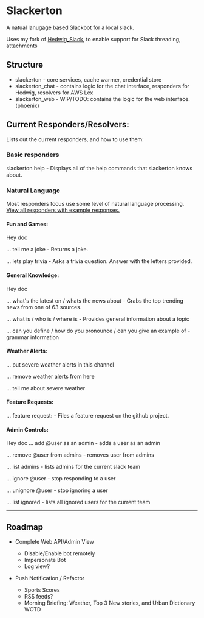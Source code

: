 # Slackerton

A natual lanugage based Slackbot for a local slack.

Uses my fork of [Hedwig_Slack](https://github.com/matthewoden/hedwig_slack), to enable support for Slack threading, attachments

## Structure

- slackerton - core services, cache warmer, credential store
- slackerton_chat - contains logic for the chat interface, responders for Hedwig, resolvers for AWS Lex
- slackerton_web - WIP/TODO: contains the logic for the web interface. (phoenix)

## Current Responders/Resolvers:

Lists out the current responders, and how to use them:

### Basic responders

slackerton help - Displays all of the help commands that slackerton knows about.

### Natural Language

Most responders focus use some level of natural language processing. [View all responders with example responses.](RESPONDERS.md)

#### Fun and Games:

Hey doc

... tell me a joke - Returns a joke.

... lets play trivia - Asks a trivia question. Answer with the letters provided.

#### General Knowledge:

Hey doc

... what's the latest on / whats the news about <topic> - Grabs the top trending news from one of 63 sources.

... what is / who is / where is <thing> - Provides general information about a topic

... can you define / how do you pronounce / can you give an example of <thing> - grammar information

#### Weather Alerts:

... put severe weather alerts in this channel

... remove weather alerts from here

... tell me about severe weather

#### Feature Requests:

... feature request: <request> - Files a feature request on the github project.

#### Admin Controls:

Hey doc
... add @user as an admin - adds a user as an admin

... remove @user from admins - removes user from admins

... list admins - lists admins for the current slack team

... ignore @user - stop responding to a user

... unignore @user - stop ignoring a user

... list ignored - lists all ignored users for the current team

---

## Roadmap

- Complete Web API/Admin View

  - Disable/Enable bot remotely
  - Impersonate Bot
  - Log view?

- Push Notification / Refactor
  - Sports Scores
  - RSS feeds?
  - Morning Briefing: Weather, Top 3 New stories, and Urban Dictionary WOTD
